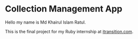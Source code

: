 # Collection Management App

Hello my name is Md Khairul Islam Ratul.

This is the final project for my Ruby internship at [itransition.com](https://www.itransition.com/).
